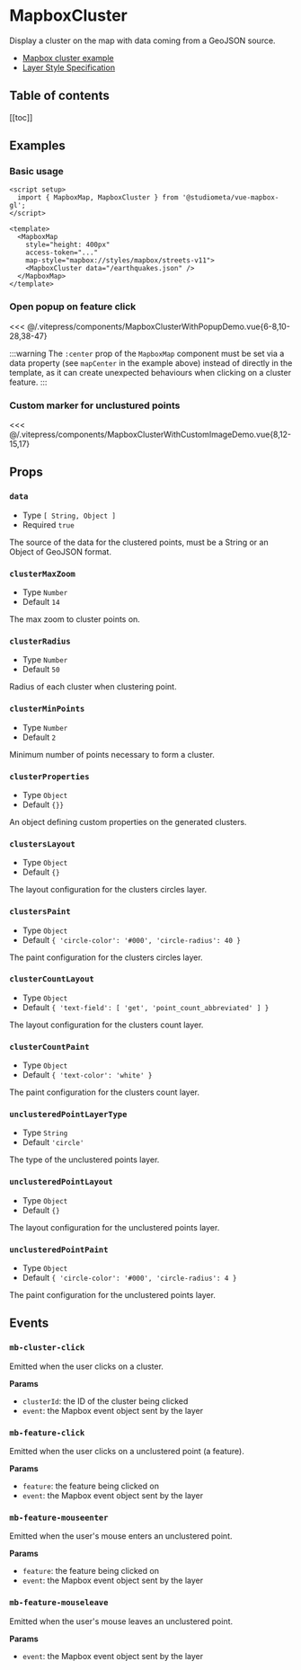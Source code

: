 <script setup>
  import { MapboxMap, MapboxCluster } from '@studiometa/vue-mapbox-gl';
  import { MapboxClusterWithPopupDemo, MapboxClusterWithCustomImageDemo } from '../../.vitepress/components/index.js';
</script>

# MapboxCluster

Display a cluster on the map with data coming from a GeoJSON source.

- [Mapbox cluster example](https://docs.mapbox.com/mapbox-gl-js/example/cluster/)
- [Layer Style Specification](https://docs.mapbox.com/mapbox-gl-js/style-spec/#layers)


<h2>Table of contents</h2>

[[toc]]

## Examples

### Basic usage

<ClientOnly>
<MapboxMap
  style="margin-top: 1em; height: 400px;"
  :access-token="MAPBOX_API_KEY"
  map-style="mapbox://styles/mapbox/streets-v11">
  <MapboxCluster data="/earthquakes.json" />
</MapboxMap>
</ClientOnly>

```vue {10}
<script setup>
  import { MapboxMap, MapboxCluster } from '@studiometa/vue-mapbox-gl';
</script>

<template>
  <MapboxMap
    style="height: 400px"
    access-token="..."
    map-style="mapbox://styles/mapbox/streets-v11">
    <MapboxCluster data="/earthquakes.json" />
  </MapboxMap>
</template>
```

### Open popup on feature click

<ClientOnly>
<MapboxClusterWithPopupDemo style="margin-top: 1em; height: 400px;" />
</ClientOnly>

<<< @/.vitepress/components/MapboxClusterWithPopupDemo.vue{6-8,10-28,38-47}

  :::warning
  The `:center` prop of the `MapboxMap` component must be set via a data property (see `mapCenter` in the example above) instead of directly in the template, as it can create unexpected behaviours when clicking on a cluster feature.
  :::

### Custom marker for unclustured points

<ClientOnly>
<MapboxClusterWithCustomImageDemo style="margin-top: 1em; height: 400px;" />
</ClientOnly>

<<< @/.vitepress/components/MapboxClusterWithCustomImageDemo.vue{8,12-15,17}

## Props


### `data`

- Type `[ String, Object ]`
- Required `true`

The source of the data for the clustered points, must be a String or an Object of GeoJSON format.


### `clusterMaxZoom`

- Type `Number`
- Default `14`

The max zoom to cluster points on.

### `clusterRadius`

- Type `Number`
- Default `50`

Radius of each cluster when clustering point.

### `clusterMinPoints`

- Type `Number`
- Default `2`

Minimum number of points necessary to form a cluster.

### `clusterProperties`

- Type `Object`
- Default `{}}`

An object defining custom properties on the generated clusters.

### `clustersLayout`

- Type `Object`
- Default `{}`

The layout configuration for the clusters circles layer.

### `clustersPaint`

- Type `Object`
- Default `{ 'circle-color': '#000', 'circle-radius': 40 }`

The paint configuration for the clusters circles layer.

### `clusterCountLayout`

- Type `Object`
- Default `{ 'text-field': [ 'get', 'point_count_abbreviated' ] }`

The layout configuration for the clusters count layer.

### `clusterCountPaint`

- Type `Object`
- Default `{ 'text-color': 'white' }`

The paint configuration for the clusters count layer.

### `unclusteredPointLayerType`

- Type `String`
- Default `'circle'`

The type of the unclustered points layer.

### `unclusteredPointLayout`

- Type `Object`
- Default `{}`

The layout configuration for the unclustered points layer.

### `unclusteredPointPaint`

- Type `Object`
- Default `{ 'circle-color': '#000', 'circle-radius': 4 }`

The paint configuration for the unclustered points layer.

## Events

### `mb-cluster-click`

Emitted when the user clicks on a cluster.

**Params**
- `clusterId`: the ID of the cluster being clicked
- `event`: the Mapbox event object sent by the layer

### `mb-feature-click`

Emitted when the user clicks on a unclustered point (a feature).

**Params**
- `feature`: the feature being clicked on
- `event`: the Mapbox event object sent by the layer

### `mb-feature-mouseenter`

Emitted when the user's mouse enters an unclustered point.

**Params**
- `feature`: the feature being clicked on
- `event`: the Mapbox event object sent by the layer

### `mb-feature-mouseleave`

Emitted when the user's mouse leaves an unclustered point.

**Params**
- `event`: the Mapbox event object sent by the layer
